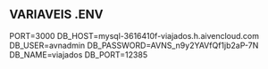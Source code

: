 ## VARIAVEIS .ENV


PORT=3000
DB_HOST=mysql-3616410f-viajados.h.aivencloud.com
DB_USER=avnadmin
DB_PASSWORD=AVNS_n9y2YAVfQf1jb2aP-7N
DB_NAME=viajados
DB_PORT=12385
